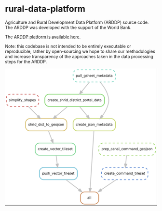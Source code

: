 # rural-data-platform
Agriculture and Rural Development Data Platform (ARDDP) source code. The ARDDP was developed with the support of the World Bank.

The [ARDDP platform is available here](http://www.devdatalab.org/rural-data-portal).

Note: this codebase is not intended to be entirely executable or reproducible, rather by open-sourcing we hope to share our methodologies and increase transparency of the approaches taken in the data processing steps for the ARDDP.



![DAG](arddp_dag.png)
